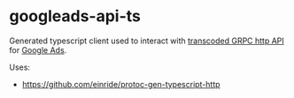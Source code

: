 # googleads-api-ts

Generated typescript client used to interact with [transcoded GRPC http API](https://google.aip.dev/127) for [Google Ads](https://developers.google.com/google-ads/api/rest/reference/rest).


Uses:
 - https://github.com/einride/protoc-gen-typescript-http